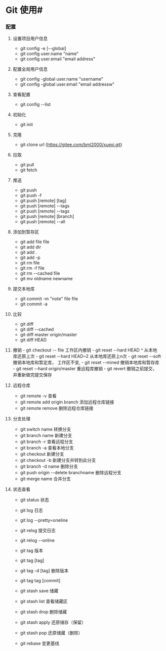 # Git 使用#
### 配置
1. 设置项目用户信息
    - git config -e [--global]
    - git config  user.name "name“  
    - git config  user.email "email address"
2. 配置全局用户信息
    - git config -global  user.name "username"
    - git config -global  user.email "email addressw"
3.  查看配置
    - git  config --list
4. 初始化
    - git  init
5. 克隆
	- git clone url (https://gitee.com/bml2000/xuexi.git)
6. 拉取
	- git pull
    - git fetch
7. 推送
	- git push
	- git push -f 
	- git push [remote] [tag]
	- git push [remote] --tags
	- git push [remote] --tags
	- git push [remote] [branch]
	- git push [remote] --all
8. 添加到暂存区
	- git add file file
	- git add dir
	- git add .
	- git add -p  
	- git rm  file
	- git rm -f  file
	- git rm --cached file
	- git mv oldname newname
9. 提交本地库
	- git commit  -m "note" file file
	- git commit -a 
10. 比较
	- git diff
	- git diff --cached 
	- git diff master origin/master
	- git diff HEAD
11.  撤销
	- git checkout -- file    工作区内撤销
	- git reset --hard HEAD ^  从本地库还原上次
	- git reset --hard HEAD~2  从本地库还原上n次
	- git reset --soft         撤销本地库和暂定库， 工作区不变,
	- git reset --mined 		撤销本地库和暂存库
	- git reset --hard origin/master  重远程库撤销
	- git revert                 撤销之前提交， 并重新做完提交保存
12. 远程仓库
	- git remote -v   		            	查看
	- git remote add origin branch			添加远程仓库链接
	- git remote remove 					删除远程仓库链接
13. 分支处理
	
	- git switch name 				转换分支
	- git branch name  				新建分支
	- git branch -r                 查看远程分支
	- git branch -a					查看本地分支
	- git checkout					新建分支
	- git checkout -b               新建分支并转到此分支
	- git branch -d name 			删除分支
	- git push origin --delete branchname   删除远程分支
	- git merge name 				合并分支
14. 状态查看
	- git status    				状态
	- git log						日志
	- git log --pretty=oneline
	- git relog						提交日志
	- git relog --online
	- git tag						版本
	- git tag [tag]	
	- git tag -d [tag]              删除版本
	- git tag tag [commit] 

	- git stash save                 储藏
	- git stash list                 查看储藏区
	- git stash drop				 删除储藏
	- git stash apply 				 还原储存（保留）
	- git stash pop					 还原储藏（删除）
 	- git rebase					 变更基线
 	
